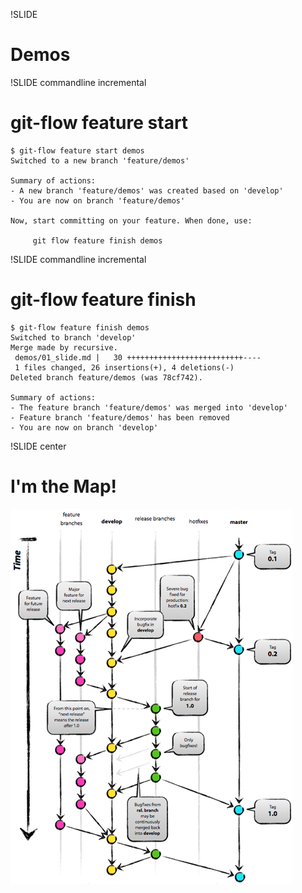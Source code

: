 !SLIDE 
# Demos #

!SLIDE commandline incremental
# git-flow feature start #
    $ git-flow feature start demos
    Switched to a new branch 'feature/demos'

    Summary of actions:
    - A new branch 'feature/demos' was created based on 'develop'
    - You are now on branch 'feature/demos'

    Now, start committing on your feature. When done, use:

         git flow feature finish demos

!SLIDE commandline incremental
# git-flow feature finish #
    $ git-flow feature finish demos
    Switched to branch 'develop'
    Merge made by recursive.
     demos/01_slide.md |   30 ++++++++++++++++++++++++++----
     1 files changed, 26 insertions(+), 4 deletions(-)
    Deleted branch feature/demos (was 78cf742).

    Summary of actions:
    - The feature branch 'feature/demos' was merged into 'develop'
    - Feature branch 'feature/demos' has been removed
    - You are now on branch 'develop'

!SLIDE center
# I'm the Map! #
![I'm the Map!](git_branching_model.png)
